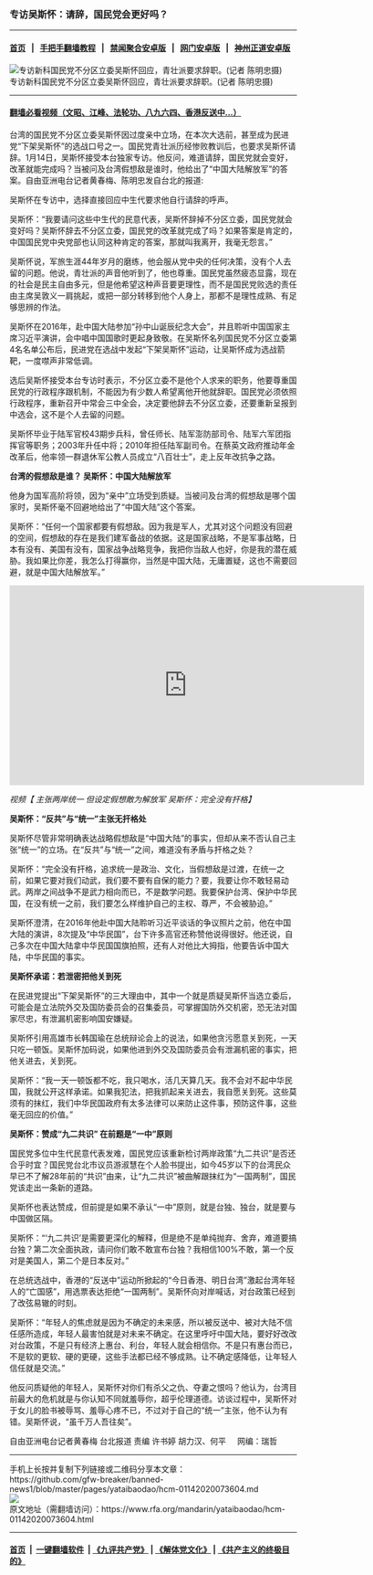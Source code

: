 ### 专访吴斯怀：请辞，国民党会更好吗？
------------------------

#### [首页](https://github.com/gfw-breaker/banned-news1/blob/master/README.md) &nbsp;&nbsp;|&nbsp;&nbsp; [手把手翻墙教程](https://github.com/gfw-breaker/guides/wiki) &nbsp;&nbsp;|&nbsp;&nbsp; [禁闻聚合安卓版](https://github.com/gfw-breaker/bn-android) &nbsp;&nbsp;|&nbsp;&nbsp; [网门安卓版](https://github.com/oGate2/oGate) &nbsp;&nbsp;|&nbsp;&nbsp; [神州正道安卓版](https://github.com/SzzdOgate/update) 



<div id="headerimg">
 <img alt="专访新科国民党不分区立委吴斯怀回应，青壮派要求辞职。(记者 陈明忠摄)" src="https://www.rfa.org/mandarin/yataibaodao/hcm-01142020073604.html/543365af61f71.jpg/@@images/dbcbdd72-f031-460a-8a93-3af223b14bde.jpeg" title="专访新科国民党不分区立委吴斯怀回应，青壮派要求辞职。(记者 陈明忠摄)"/>
 <div id="headerimgcontents">
  <div id="headerimgcaption">
   <span>
    专访新科国民党不分区立委吴斯怀回应，青壮派要求辞职。(记者 陈明忠摄)
   </span>
   <!-- zoomattribute -->
  </div>
  <!-- headerimgcaption -->
 </div>
 <!-- headerimagecontents -->
</div>

<hr/>


#### [翻墙必看视频（文昭、江峰、法轮功、八九六四、香港反送中...）](http://167.172.214.107/home.html)

<div id="storytext">
 <div>
  <div class="slot_header">
  </div>
 </div>
 <p>
  台湾的国民党不分区立委吴斯怀因过度亲中立场，在本次大选前，甚至成为民进党“下架吴斯怀”的选战口号之一。国民党青壮派历经惨败教训后，也要求吴斯怀请辞。1月14日，吴斯怀接受本台独家专访。他反问，难道请辞，国民党就会变好，改革就能完成吗？当被问及台湾假想敌是谁时，他给出了“中国大陆解放军”的答案。自由亚洲电台记者黄春梅、陈明忠发自台北的报道:
 </p>
 <p>
  吴斯怀在专访中，选择直接回应中生代要求他自行请辞的呼声。
 </p>
 <p>
  吴斯怀：“我要请问这些中生代的民意代表，吴斯怀辞掉不分区立委，国民党就会变好吗？吴斯怀辞去不分区立委，国民党的改革就完成了吗？如果答案是肯定的，中国国民党中央党部也认同这种肯定的答案，那就叫我离开，我毫无怨言。”
 </p>
 <p>
 </p>
 <p>
 </p>
 <p>
  吴斯怀说，军旅生涯44年岁月的磨练，他会服从党中央的任何决策，没有个人去留的问题。他说，青壮派的声音他听到了，他也尊重。国民党虽然疲态显露，现在的社会是民主自由多元，但是他希望这种声音要更理性，而不是国民党败选的责任由主席吴敦义一肩挑起，或把一部分转移到他个人身上，那都不是理性成熟、有足够思辨的作法。
 </p>
 <p>
  吴斯怀在2016年，赴中国大陆参加“孙中山诞辰纪念大会”，并且聆听中国国家主席习近平演讲，会中唱中国国歌时更起身致敬。在吴斯怀名列国民党不分区立委第4名名单公布后，民进党在选战中发起“下架吴斯怀”运动，让吴斯怀成为选战箭靶，一度噤声非常低调。
 </p>
 <p>
  选后吴斯怀接受本台专访时表示，不分区立委不是他个人求来的职务，他要尊重国民党的行政程序跟机制，不能因为有少数人希望离他开他就辞职。国民党必须依照行政程序，重新召开中常会三中全会，决定要他辞去不分区立委，还要重新呈报到中选会，这不是个人去留的问题。
 </p>
 <p>
  吴斯怀毕业于陆军官校43期步兵科，曾任师长、陆军澎防部司令、陆军六军团指挥官等职务；2003年升任中将；2010年担任陆军副司令。在蔡英文政府推动年金改革后，他率领一群退休军公教人员成立“八百壮士”，走上反年改抗争之路。
 </p>
 <p>
  <b>
   台湾的假想敌是谁？ 吴斯怀：中国大陆解放军
  </b>
 </p>
 <p>
  他身为国军高阶将领，因为“亲中”立场受到质疑。当被问及台湾的假想敌是哪个国家时，吴斯怀毫不回避地给出了“中国大陆”这个答案。
 </p>
 <p>
  吴斯怀：“任何一个国家都要有假想敌。因为我是军人，尤其对这个问题没有回避的空间，假想敌的存在是我们建军备战的依据。这是国家战略，不是军事战略，日本有没有、美国有没有，国家战争战略竞争，我把你当敌人也好，你是我的潜在威胁。我如果比你差，我怎么打得赢你，当然是中国大陆，无庸置疑，这也不需要回避，就是中国大陆解放军。”
 </p>
 <p>
 </p>
 <p>
  <iframe frameborder="0" height="350" scrolling="no" src="https://www.facebook.com/plugins/video.php?href=https%3A%2F%2Fwww.facebook.com%2FRFAChinese%2Fvideos%2F2798283510237690%2F&amp;show_text=0&amp;width=622" width="622">
  </iframe>
 </p>
 <p>
  <i>
   <span>
    <span title="【 主张两岸统一 但设定假想敵为解放军  吴斯怀：完全没有扞格】">
     视频【 主张两岸统一 但设定假想敵为解放军  吴斯怀：完全没有扞格】
    </span>
   </span>
  </i>
 </p>
 <p>
 </p>
 <p>
  <b>
   吴斯怀：“反共”与“统一”主张无扞格处
  </b>
 </p>
 <p>
  吴斯怀尽管非常明确表达战略假想敌是“中国大陆”的事实，但却从来不否认自己主张“统一”的立场。在“反共”与“统一”之间，难道没有矛盾与扞格之处？
 </p>
 <p>
  吴斯怀：“完全没有扞格，追求统一是政治、文化，当假想敌是过渡，在统一之前，如果它要对我们动武，我们要不要有自保的能力？要，我要让你不敢轻易动武。两岸之间战争不是武力相向而已，不是数学问题。我要保护台湾、保护中华民国，在没有统一之前，我们要怎么样维护自己的主权、尊严，不会被胁迫。”
 </p>
 <p>
  吴斯怀澄清，在2016年他赴中国大陆聆听习近平谈话的争议照片之前，他在中国大陆的演讲，8次提及“中华民国”，台下许多高官还称赞他说得很好。他还说，自己多次在中国大陆拿中华民国国旗拍照，还有人对他比大拇指，他要告诉中国大陆，中华民国的事实。
 </p>
 <p>
  <b>
   吴斯怀承诺：若泄密把他关到死
  </b>
 </p>
 <p>
  在民进党提出“下架吴斯怀”的三大理由中，其中一个就是质疑吴斯怀当选立委后，可能会是立法院外交及国防委员会的召集委员，可掌握国防外交机密，恐无法对国家尽忠，有泄漏机密影响国安嫌疑。
 </p>
 <p>
  吴斯怀引用高雄市长韩国瑜在总统辩论会上的说法，如果他贪污愿意关到死，一天只吃一顿饭。吴斯怀加码说，如果他进到外交及国防委员会有泄漏机密的事实，把他关进去，关到死。
 </p>
 <p>
  吴斯怀：“我一天一顿饭都不吃，我只喝水，活几天算几天。我不会对不起中华民国，我就公开这样承诺。如果我犯法，把我抓起来关进去，我自愿关到死。这些莫须有的抹红，我们中华民国政府有太多法律可以来防止这件事，预防这件事，这些毫无回应的价值。”
 </p>
 <p>
  <b>
   吴斯怀：赞成“九二共识” 在前题是“一中”原则
  </b>
 </p>
 <p>
  国民党多位中生代民意代表发难，国民党应该重新检讨两岸政策“九二共识”是否还合乎时宜？国民党台北市议员游淑慧在个人脸书提出，如今45岁以下的台湾民众早已不了解28年前的“共识”由来，让“九二共识”被曲解跟抹红为“一国两制”，国民党该走出一条新的道路。
 </p>
 <p>
  吴斯怀也表达赞成，但前提是如果不承认“一中”原则，就是台独、独台，就是要与中国做区隔。
 </p>
 <p>
  吴斯怀：“‘九二共识’是需要更深化的解释，但是绝不是单纯抛弃、舍弃，难道要搞台独？第二次全面执政，请问你们敢不敢宣布台独？我相信100%不敢，第一个反对是美国人，第二个是日本反对。”
 </p>
 <p>
  在总统选战中，香港的“反送中”运动所掀起的“今日香港、明日台湾”激起台湾年轻人的“亡国感”，用选票表达拒绝“一国两制”。吴斯怀向对岸喊话，对台政策已经到了改弦易辙的时刻。
 </p>
 <p>
  吴斯怀：“年轻人的焦虑就是因为不确定的未来感，所以被反送中、被对大陆不信任感所造成，年轻人最害怕就是对未来不确定。在这里呼吁中国大陆，要好好改改对台政策，不是只有经济上惠台、利台，年轻人就会相信你。不是只有惠台而已，不是软的更软、硬的更硬，这些手法都已经不够成熟。让不确定感降低，让年轻人信任就是交流。”
 </p>
 <p>
  他反问质疑他的年轻人，吴斯怀对你们有杀父之仇、夺妻之恨吗？他认为，台湾目前最大的危机就是与你认知不同就羞辱你，超乎伦理道德。访谈过程中，吴斯怀对于女儿的脸书被辱骂、羞辱心疼不已，不过对于自己的“统一”主张，他不认为有错。吴斯怀说，“虽千万人吾往矣”。
 </p>
 <p>
 </p>
 <p>
  自由亚洲电台记者黄春梅 台北报道 责编 许书婷 胡力汉、何平     网编：瑞哲
 </p>
</div>

<hr/>
手机上长按并复制下列链接或二维码分享本文章：<br/>
https://github.com/gfw-breaker/banned-news1/blob/master/pages/yataibaodao/hcm-01142020073604.md <br/>
<a href='https://github.com/gfw-breaker/banned-news1/blob/master/pages/yataibaodao/hcm-01142020073604.md'><img src='https://github.com/gfw-breaker/banned-news1/blob/master/pages/yataibaodao/hcm-01142020073604.md.png'/></a> <br/>
原文地址（需翻墙访问）：https://www.rfa.org/mandarin/yataibaodao/hcm-01142020073604.html


------------------------
#### [首页](https://github.com/gfw-breaker/banned-news1/blob/master/README.md) &nbsp;|&nbsp; [一键翻墙软件](https://github.com/gfw-breaker/nogfw/blob/master/README.md) &nbsp;| [《九评共产党》](https://github.com/gfw-breaker/9ping.md/blob/master/README.md#九评之一评共产党是什么) | [《解体党文化》](https://github.com/gfw-breaker/jtdwh.md/blob/master/README.md) | [《共产主义的终极目的》](https://github.com/gfw-breaker/gczydzjmd.md/blob/master/README.md)


<img src='http://gfw-breaker.win/banned-news/pages/yataibaodao/hcm-01142020073604.md' width='0px' height='0px'/>
